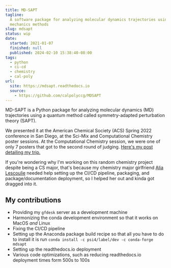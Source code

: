 ```yaml
---
title: MD-SAPT
tagline:
  A software package for analyzing molecular dynamics trajectories using quantum
  mechanics methods
slug: mdsapt
status: wip
date:
  started: 2021-01-07
  finished: null
  published: 2024-02-10 15:38:40-08:00
tags:
  - python
  - ci-cd
  - chemistry
  - cal-poly
url:
  site: https://mdsapt.readthedocs.io
  source:
    - https://github.com/calpolyccg/MDSAPT
---
```


MD-SAPT is a Python package for analyzing molecular dynamics (MD) trajectories
using a quantum method called symmetry-adapted perturbation theory (SAPT).

We presented it at the American Chemical Society (ACS) Spring 2022 conference in
San Diego, at the Sci-Mix and Computational Chemistry poster sessions. At the
Computational Chemistry session, we were one of only 7 posters that got to the
second round of judging.
[Here's my post detailing my trip.](/2022/03/24/0/acs-spring-2022)

If you're wondering why I'm working on this random chemistry project despite
being a CS major, that's because my chemistry major girlfriend
[Alia Lescoulie](https://alescoulie.github.io/) needed help setting up the CI/CD
pipeline, packaging, and package/documentation deployment, so I helped her out
and kinda got dragged into it.

## My contributions

- Providing my `gfdesk` server as a development machine
- Harmonizing the conda development environment so that it works on MacOS _and_
  Linux
- Fixing the CI/CD pipeline
- Setting up the Anaconda package build recipe so that all you have to do to
  install it is run `conda install -c psi4/label/dev -c conda-forge mdsapt`
- Setting up the readthedocs.io deployment
- Various code optimizations, such as reducing readthedocs.io deployment times
  form 500s to 100s
